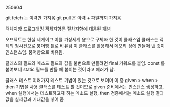250604

git fetch 는 이력만 가져옴
git pull 은 이력 + 파일까지 가져옴

객체지향 프로그래밍
객체지향은 절차지향에 대응된 개념

오브젝트는 현실 세계이고 이를 가상세계 용으로 구체화 한 것이 클래스임
클래스는 객체의 청사진으로 붕어빵 틀로 비유됨
이 클래스를 활용해서 메모리 상에 만들어 낸 것이 인스턴스임. 붕어빵으로 비유됨.

클래스의 필드와 메소드
필드의 값을 불변으로 만들려면 final 키워드를 붙임.
const 를 붙여보니 static 필드를 만들 때 붙이는 것이라고 에러가 남.

클래스 테스트
여러가지 테스트 기법이 있는 것으로 보이며 이 중 given > when > then 기법을 사용
클래스를 테스트 할 것이므로 given 준비에서는 인스턴스 생성하고,
when 실행에서는 테스트하고자 하는 메소드 실행,
then 검증에서는 메소드 실행 결과 값을 실제값과 기대값을 넣어 줌



